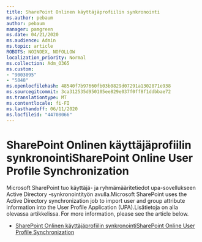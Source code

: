 ```yaml
---
title: SharePoint Onlinen käyttäjäprofiilin synkronointi
ms.author: pebaum
author: pebaum
manager: pamgreen
ms.date: 04/21/2020
ms.audience: Admin
ms.topic: article
ROBOTS: NOINDEX, NOFOLLOW
localization_priority: Normal
ms.collection: Adm_O365
ms.custom:
- "9003095"
- "5848"
ms.openlocfilehash: 48540f7b97660fb03b0829d07291a1302871e938
ms.sourcegitcommit: 3ca312535d950105ee829e037f0ff8f1ddbbae72
ms.translationtype: MT
ms.contentlocale: fi-FI
ms.lasthandoff: 06/11/2020
ms.locfileid: "44708066"
---
```

# <a name="sharepoint-online-user-profile-synchronization"></a><span data-ttu-id="b873a-102">SharePoint Onlinen käyttäjäprofiilin synkronointi</span><span class="sxs-lookup"><span data-stu-id="b873a-102">SharePoint Online User Profile Synchronization</span></span>

<span data-ttu-id="b873a-103">Microsoft SharePoint tuo käyttäjä- ja ryhmämääritetiedot upa-sovellukseen Active Directory -synkronointityön avulla.</span><span class="sxs-lookup"><span data-stu-id="b873a-103">Microsoft SharePoint uses the Active Directory synchronization job to import user and group attribute information into the User Profile Application (UPA).</span></span><span data-ttu-id="b873a-104">Lisätietoja on alla olevassa artikkelissa.</span><span class="sxs-lookup"><span data-stu-id="b873a-104"> For more information, please see the article below.</span></span>

- [<span data-ttu-id="b873a-105">SharePoint Onlinen käyttäjäprofiilin synkronointi</span><span class="sxs-lookup"><span data-stu-id="b873a-105">SharePoint Online User Profile Synchronization</span></span>](https://docs.microsoft.com/sharepoint/user-profile-sync)
